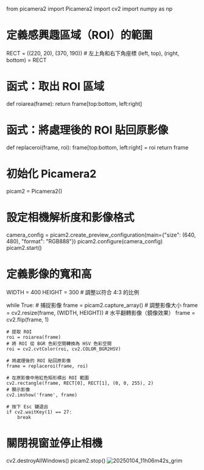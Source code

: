 from picamera2 import Picamera2
import cv2
import numpy as np

# 定義感興趣區域（ROI）的範圍
RECT = ((220, 20), (370, 190))  # 左上角和右下角座標
(left, top), (right, bottom) = RECT

# 函式：取出 ROI 區域
def roiarea(frame):
    return frame[top:bottom, left:right]
    
# 函式：將處理後的 ROI 貼回原影像
def replaceroi(frame, roi):
    frame[top:bottom, left:right] = roi
    return frame

# 初始化 Picamera2
picam2 = Picamera2()
# 設定相機解析度和影像格式
camera_config = picam2.create_preview_configuration(main={"size": (640, 480), "format": "RGB888"})
picam2.configure(camera_config)
picam2.start()

# 定義影像的寬和高
WIDTH = 400
HEIGHT = 300  # 調整以符合 4:3 的比例

while True:
    # 捕捉影像
    frame = picam2.capture_array()
    # 調整影像大小
    frame = cv2.resize(frame, (WIDTH, HEIGHT))
    # 水平翻轉影像（鏡像效果）
    frame = cv2.flip(frame, 1)

    # 提取 ROI
    roi = roiarea(frame)
    # 將 ROI 從 BGR 色彩空間轉換為 HSV 色彩空間
    roi = cv2.cvtColor(roi, cv2.COLOR_BGR2HSV)

    # 將處理後的 ROI 貼回原影像
    frame = replaceroi(frame, roi)

    # 在原影像中用紅色矩形標出 ROI 範圍
    cv2.rectangle(frame, RECT[0], RECT[1], (0, 0, 255), 2)
    # 顯示影像
    cv2.imshow('frame', frame)

    # 按下 Esc 鍵退出
    if cv2.waitKey(1) == 27:
        break

# 關閉視窗並停止相機
cv2.destroyAllWindows()
picam2.stop()
![20250104_11h06m42s_grim](https://github.com/user-attachments/assets/dc1b6b21-6ae9-4a6e-bf90-2a749fb9e4a3)
